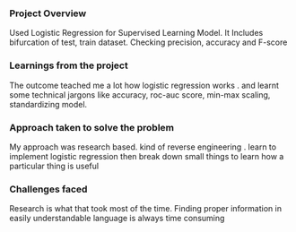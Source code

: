 ### Project Overview

 Used Logistic Regression for Supervised Learning Model.  It Includes bifurcation of test, train dataset. Checking precision, accuracy and F-score


### Learnings from the project

 The outcome teached me a lot how logistic regression works . and learnt some technical jargons like accuracy, roc-auc score, min-max scaling, standardizing model.


### Approach taken to solve the problem

 My approach was research based. kind of reverse engineering . learn to implement logistic regression then break down small things to learn how a particular thing is useful


### Challenges faced

 Research is what that took most of the time. Finding proper information in easily understandable language is always time consuming


